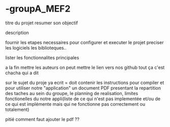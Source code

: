 # -groupA_MEF2

titre du projet 
resumer son objectif

description

fournir les etapes necessaires pour configurer et executer le projet
preciser les logiciels les biblioteques..

lister les fonctionnalites principales

a la fin mettre les auteurs on peut mettre le lien vers nos github 
tout ça c'est chacha qui a dit

sur le sujet du proje ya ecrit = 
doit contenir les instructions pour compiler et pour utiliser notre "application"
un document PDF presentant la repartition des taches au sein du groupe, le planning de realisation, limites fonctionelles du notre appli(liste de ce qui n'est pas implementée et/ou de ce qui est implémente mais qui ne fonctionne pas correctement ou totalement)

pitié comment faut ajouter le pdf ?? 
